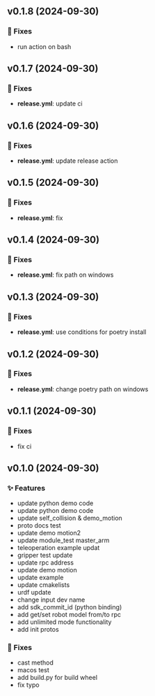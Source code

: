## v0.1.8 (2024-09-30)

### 🐛 Fixes

- run action on bash

## v0.1.7 (2024-09-30)

### 🐛 Fixes

- **release.yml**: update ci

## v0.1.6 (2024-09-30)

### 🐛 Fixes

- **release.yml**: update release action

## v0.1.5 (2024-09-30)

### 🐛 Fixes

- **release.yml**: fix

## v0.1.4 (2024-09-30)

### 🐛 Fixes

- **release.yml**: fix path on windows

## v0.1.3 (2024-09-30)

### 🐛 Fixes

- **release.yml**: use conditions for poetry install

## v0.1.2 (2024-09-30)

### 🐛 Fixes

- **release.yml**: change poetry path on windows

## v0.1.1 (2024-09-30)

### 🐛 Fixes

- fix ci

## v0.1.0 (2024-09-30)

### ✨ Features

- update python demo code
- update python demo code
- update self_collision & demo_motion
- proto docs test
- update demo motion2
- update module_test master_arm
- teleoperation example updat
- gripper test update
- update rpc address
- update demo motion
- update example
- update cmakelists
- urdf update
- change input dev name
- add sdk_commit_id (python binding)
- add get/set robot model from/to rpc
- add unlimited mode functionality
- add init protos

### 🐛 Fixes

- cast method
- macos test
- add build.py for build wheel
- fix typo
